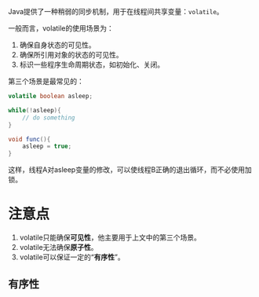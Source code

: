 Java提供了一种稍弱的同步机制，用于在线程间共享变量：`volatile`。




一般而言，volatile的使用场景为：
1. 确保自身状态的可见性。
2. 确保所引用对象的状态的可见性。
3. 标识一些程序生命周期状态，如初始化、关闭。

第三个场景是最常见的：
```java
volatile boolean asleep;

while(!asleep){
	// do something
}

void func(){
	asleep = true;
}
```

这样，线程A对asleep变量的修改，可以使线程B正确的退出循环，而不必使用加锁。

# 注意点
1. volatile只能确保**可见性**，他主要用于上文中的第三个场景。
2. volatile无法确保**原子性**。
3. volatile可以保证一定的“**有序性**”。

## 有序性
